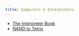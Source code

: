 ```yaml
---
title: Compilers & Interpreters
---
```


* [The Interpreter Book](https://interpreterbook.com/)
* [NAND to Tetris](http://nand2tetris.org/)